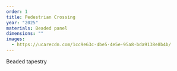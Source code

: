 ```yaml
---
order: 1
title: Pedestrian Crossing
year: "2025"
materials: Beaded panel
dimensions: ""
images:
  - https://ucarecdn.com/1cc9e63c-4be5-4e5e-95a8-bda9138e8b4b/
---
```

Beaded tapestry
